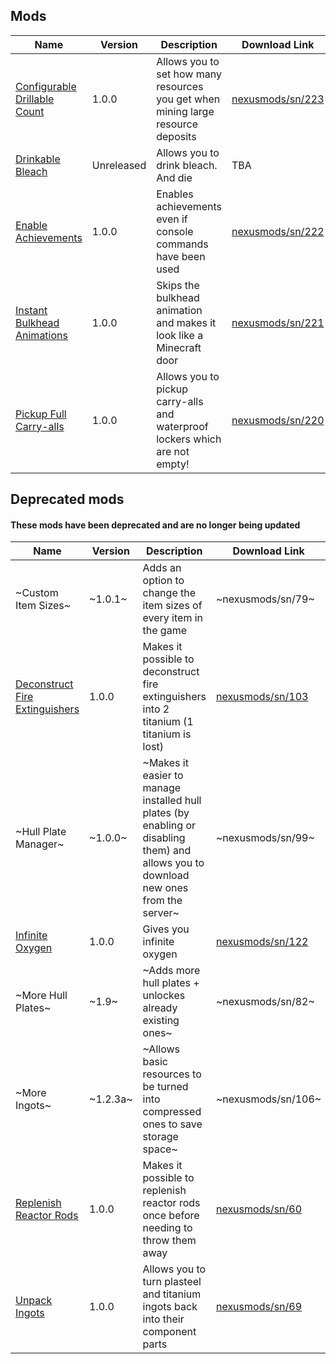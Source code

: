 ## Mods

| Name | Version | Description | Download Link |
|-|-|-|-|
| <a href=./ConfigurableDrillableCount> Configurable Drillable Count | 1.0.0 | Allows you to set how many resources you get when mining large resource deposits | <a href=https://www.nexusmods.com/subnautica/mods/223> nexusmods/sn/223 |
| <a href=./DrinkableBleach> Drinkable Bleach | Unreleased | Allows you to drink bleach. And die | TBA |
| <a href=./EnableAchievements> Enable Achievements | 1.0.0 | Enables achievements even if console commands have been used | <a href=https://www.nexusmods.com/subnautica/mods/222/> nexusmods/sn/222 |
| <a href=./InstantBulkheadAnimations> Instant Bulkhead Animations | 1.0.0 | Skips the bulkhead animation and makes it look like a Minecraft door | <a href=https://nexusmods.com/subnautica/mods/221> nexusmods/sn/221 |
| <a href=./PickupFullCarryalls> Pickup Full Carry-alls | 1.0.0 | Allows you to pickup carry-alls and waterproof lockers which are not empty! | <a href=https://www.nexusmods.com/subnautica/mods/220/> nexusmods/sn/220 |


## Deprecated mods
#### These mods have been deprecated and are no longer being updated

| Name | Version | Description | Download Link | 
|-|-|-|-|
| ~Custom Item Sizes~ | ~1.0.1~ | Adds an option to change the item sizes of every item in the game | ~nexusmods/sn/79~ |
| <a href=https://github.com/AlexejheroYTB/Subnautica-Mods/tree/master/DeconstructFireExtinguishers> Deconstruct Fire Extinguishers | 1.0.0 | Makes it possible to deconstruct fire extinguishers into 2 titanium (1 titanium is lost) | <a href=https://nexusmods.com/subnautica/mods/103> nexusmods/sn/103 |
| ~Hull Plate Manager~ | ~1.0.0~ | ~Makes it easier to manage installed hull plates (by enabling or disabling them) and allows you to download new ones from the server~ | ~nexusmods/sn/99~ |
| <a href=https://github.com/AlexejheroYTB/Subnautica-Mods/tree/master/InfiniteOxygen> Infinite Oxygen | 1.0.0 | Gives you infinite oxygen | <a href=https://nexusmods.com/subnautica/mods/122> nexusmods/sn/122
| ~More Hull Plates~ | ~1.9~ | ~Adds more hull plates + unlockes already existing ones~ | ~nexusmods/sn/82~ |
| ~More Ingots~ | ~1.2.3a~ | ~Allows basic resources to be turned into compressed ones to save storage space~ | ~nexusmods/sn/106~ |
| <a href=https://github.com/AlexejheroYTB/Subnautica-Mods/tree/master/ReplenishReactorRods> Replenish Reactor Rods | 1.0.0 | Makes it possible to replenish reactor rods once before needing to throw them away | <a href=https://nexusmods.com/subnautica/mods/60> nexusmods/sn/60 |
| <a href=https://github.com/AlexejheroYTB/Subnautica-Mods/tree/master/UnpackIngots > Unpack Ingots | 1.0.0 | Allows you to turn plasteel and titanium ingots back into their component parts | <a href=https://nexusmods.com/subnautica/mods/69> nexusmods/sn/69 |
